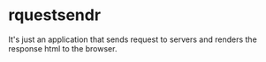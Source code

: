 # rquestsendr
It's just an application that sends request to servers and renders the response html to the browser.
